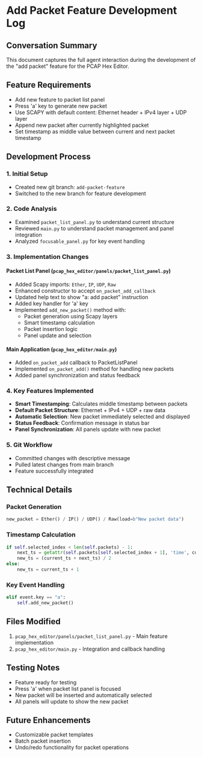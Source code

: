 # Add Packet Feature Development Log

## Conversation Summary
This document captures the full agent interaction during the development of the "add packet" feature for the PCAP Hex Editor.

## Feature Requirements
- Add new feature to packet list panel
- Press 'a' key to generate new packet
- Use SCAPY with default content: Ethernet header + IPv4 layer + UDP layer
- Append new packet after currently highlighted packet
- Set timestamp as middle value between current and next packet timestamp

## Development Process

### 1. Initial Setup
- Created new git branch: `add-packet-feature`
- Switched to the new branch for feature development

### 2. Code Analysis
- Examined `packet_list_panel.py` to understand current structure
- Reviewed `main.py` to understand packet management and panel integration
- Analyzed `focusable_panel.py` for key event handling

### 3. Implementation Changes

#### Packet List Panel (`pcap_hex_editor/panels/packet_list_panel.py`)
- Added Scapy imports: `Ether`, `IP`, `UDP`, `Raw`
- Enhanced constructor to accept `on_packet_add_callback`
- Updated help text to show "a: add packet" instruction
- Added key handler for 'a' key
- Implemented `add_new_packet()` method with:
  - Packet generation using Scapy layers
  - Smart timestamp calculation
  - Packet insertion logic
  - Panel update and selection

#### Main Application (`pcap_hex_editor/main.py`)
- Added `on_packet_add` callback to PacketListPanel
- Implemented `on_packet_add()` method for handling new packets
- Added panel synchronization and status feedback

### 4. Key Features Implemented
- **Smart Timestamping**: Calculates middle timestamp between packets
- **Default Packet Structure**: Ethernet + IPv4 + UDP + raw data
- **Automatic Selection**: New packet immediately selected and displayed
- **Status Feedback**: Confirmation message in status bar
- **Panel Synchronization**: All panels update with new packet

### 5. Git Workflow
- Committed changes with descriptive message
- Pulled latest changes from main branch
- Feature successfully integrated

## Technical Details

### Packet Generation
```python
new_packet = Ether() / IP() / UDP() / Raw(load=b"New packet data")
```

### Timestamp Calculation
```python
if self.selected_index < len(self.packets) - 1:
    next_ts = getattr(self.packets[self.selected_index + 1], 'time', current_ts + 1)
    new_ts = (current_ts + next_ts) / 2
else:
    new_ts = current_ts + 1
```

### Key Event Handling
```python
elif event.key == "a":
    self.add_new_packet()
```

## Files Modified
1. `pcap_hex_editor/panels/packet_list_panel.py` - Main feature implementation
2. `pcap_hex_editor/main.py` - Integration and callback handling

## Testing Notes
- Feature ready for testing
- Press 'a' when packet list panel is focused
- New packet will be inserted and automatically selected
- All panels will update to show the new packet

## Future Enhancements
- Customizable packet templates
- Batch packet insertion
- Undo/redo functionality for packet operations 